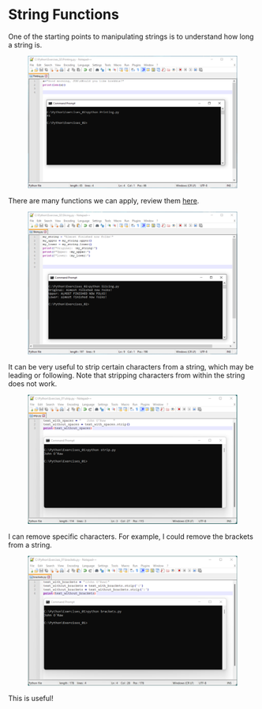 # String Functions

One of the starting points to manipulating strings is to understand how long a string is.

<figure><img src="../../.gitbook/assets/image (11).png" alt=""><figcaption></figcaption></figure>

There are many functions we can apply, review them [here](https://docs.python.org/3/library/string.html).&#x20;

<figure><img src="../../.gitbook/assets/image (12).png" alt=""><figcaption></figcaption></figure>

It can be very useful to strip certain characters from a string, which may be leading or following. Note that stripping characters from within the string does not work.

<figure><img src="../../.gitbook/assets/image (13).png" alt=""><figcaption></figcaption></figure>

I can remove specific characters. For example, I could remove the brackets from a string.

<figure><img src="../../.gitbook/assets/image (14).png" alt=""><figcaption></figcaption></figure>

This is useful!
